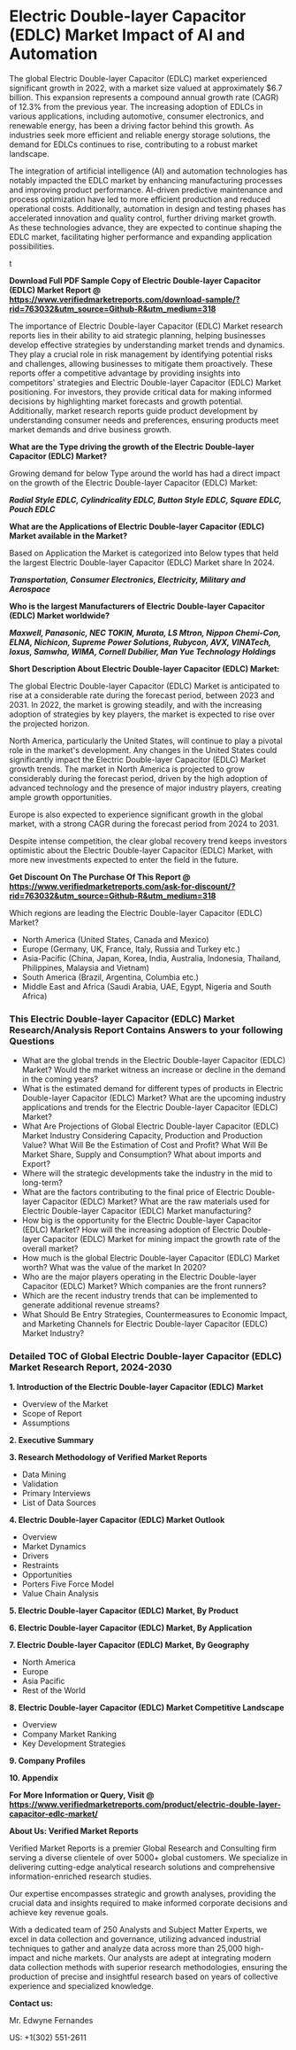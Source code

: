 <meta name="title" content="Global Electric Double-layer Capacitor (EDLC) Market Impact of AI and Automation"><meta name="description" content="The global Electric Double-layer Capacitor (EDLC) market experienced significant growth in 2022, with a market size valued at approximately $6.7 billion. This expansio"><meta name="title" content="Electric Double-layer Capacitor (EDLC) Market Size, Share, Scope, Trends, Growth, Opportunities, Analysis, Forecast"><h1>Electric Double-layer Capacitor (EDLC) Market Impact of AI and Automation</h1><p>The global Electric Double-layer Capacitor (EDLC) market experienced significant growth in 2022, with a market size valued at approximately $6.7 billion. This expansion represents a compound annual growth rate (CAGR) of 12.3% from the previous year. The increasing adoption of EDLCs in various applications, including automotive, consumer electronics, and renewable energy, has been a driving factor behind this growth. As industries seek more efficient and reliable energy storage solutions, the demand for EDLCs continues to rise, contributing to a robust market landscape.</p><p>The integration of artificial intelligence (AI) and automation technologies has notably impacted the EDLC market by enhancing manufacturing processes and improving product performance. AI-driven predictive maintenance and process optimization have led to more efficient production and reduced operational costs. Additionally, automation in design and testing phases has accelerated innovation and quality control, further driving market growth. As these technologies advance, they are expected to continue shaping the EDLC market, facilitating higher performance and expanding application possibilities.</p>t</p><p id="" class=""><strong>Download Full PDF Sample Copy of Electric Double-layer Capacitor (EDLC) Market Report @ <a href="https://www.verifiedmarketreports.com/download-sample/?rid=763032&utm_source=Github-R&utm_medium=318" target="_blank">https://www.verifiedmarketreports.com/download-sample/?rid=763032&utm_source=Github-R&utm_medium=318</a></strong></p><p>The importance of&nbsp;Electric Double-layer Capacitor (EDLC) Market research reports lies in their ability to aid strategic planning, helping businesses develop effective strategies by understanding market trends and dynamics. They play a crucial role in risk management by identifying potential risks and challenges, allowing businesses to mitigate them proactively. These reports offer a competitive advantage by providing insights into competitors' strategies and Electric Double-layer Capacitor (EDLC) Market positioning. For investors, they provide critical data for making informed decisions by highlighting market forecasts and growth potential. Additionally, market research reports guide product development by understanding consumer needs and preferences, ensuring products meet market demands and drive business growth.</p><p><strong>What are the&nbsp;Type driving the growth of the Electric Double-layer Capacitor (EDLC) Market?</strong></p><p id="" class="">Growing demand for below Type around the world has had a direct impact on the growth of the Electric Double-layer Capacitor (EDLC) Market:</p><em><strong>Radial Style EDLC, Cylindricality EDLC, Button Style EDLC, Square EDLC, Pouch EDLC</strong></em></p><strong>What are the&nbsp;Applications&nbsp;of Electric Double-layer Capacitor (EDLC) Market available in the Market?</strong></p><p id="" class="">Based on Application the Market is categorized into Below types that held the largest Electric Double-layer Capacitor (EDLC) Market share In 2024.</p><em><strong>Transportation, Consumer Electronics, Electricity, Military and Aerospace</strong></em></p><strong>Who is the largest Manufacturers of Electric Double-layer Capacitor (EDLC) Market worldwide?</strong></p><p><em><strong>Maxwell, Panasonic, NEC TOKIN, Murata, LS Mtron, Nippon Chemi-Con, ELNA, Nichicon, Supreme Power Solutions, Rubycon, AVX, VINATech, Ioxus, Samwha, WIMA, Cornell Dubilier, Man Yue Technology Holdings</strong></em></p><p id="" class=""><strong>Short Description About Electric Double-layer Capacitor (EDLC) Market:</strong></p><p>The global Electric Double-layer Capacitor (EDLC) Market is anticipated to rise at a considerable rate during the forecast period, between 2023 and 2031. In 2022, the market is growing steadily, and with the increasing adoption of strategies by key players, the market is expected to rise over the projected horizon.</p><p>North America, particularly the United States, will continue to play a pivotal role in the market's development. Any changes in the United States could significantly impact the Electric Double-layer Capacitor (EDLC) Market growth trends. The market in North America is projected to grow considerably during the forecast period, driven by the high adoption of advanced technology and the presence of major industry players, creating ample growth opportunities.</p><p>Europe is also expected to experience significant growth in the global market, with a strong CAGR during the forecast period from 2024 to 2031.</p><p>Despite intense competition, the clear global recovery trend keeps investors optimistic about the Electric Double-layer Capacitor (EDLC) Market, with more new investments expected to enter the field in the future.</p><p id="" class=""><strong>Get Discount On The Purchase Of This Report @ <a href="https://www.verifiedmarketreports.com/ask-for-discount/?rid=763032&utm_source=Github-R&utm_medium=318" target="_blank">https://www.verifiedmarketreports.com/ask-for-discount/?rid=763032&utm_source=Github-R&utm_medium=318</a></strong></p>Which regions are leading the Electric Double-layer Capacitor (EDLC) Market?</p><ul><li>North America (United States, Canada and Mexico)</li><li>Europe (Germany, UK, France, Italy, Russia and Turkey etc.)</li><li>Asia-Pacific (China, Japan, Korea, India, Australia, Indonesia, Thailand, Philippines, Malaysia and Vietnam)</li><li>South America (Brazil, Argentina, Columbia etc.)</li><li>Middle East and Africa (Saudi Arabia, UAE, Egypt, Nigeria and South Africa)</li></ul><h3 id="" class="">This Electric Double-layer Capacitor (EDLC) Market Research/Analysis Report Contains Answers to your following Questions</h3><ul><li>What are the global trends in the Electric Double-layer Capacitor (EDLC) Market? Would the market witness an increase or decline in the demand in the coming years?</li><li>What is the estimated demand for different types of products in Electric Double-layer Capacitor (EDLC) Market? What are the upcoming industry applications and trends for the Electric Double-layer Capacitor (EDLC) Market?</li><li>What Are Projections of Global Electric Double-layer Capacitor (EDLC) Market Industry Considering Capacity, Production and Production Value? What Will Be the Estimation of Cost and Profit? What Will Be Market Share, Supply and Consumption? What about imports and Export?</li><li>Where will the strategic developments take the industry in the mid to long-term?</li><li>What are the factors contributing to the final price of Electric Double-layer Capacitor (EDLC) Market? What are the raw materials used for Electric Double-layer Capacitor (EDLC) Market manufacturing?</li><li>How big is the opportunity for the Electric Double-layer Capacitor (EDLC) Market? How will the increasing adoption of Electric Double-layer Capacitor (EDLC) Market for mining impact the growth rate of the overall market?</li><li>How much is the global Electric Double-layer Capacitor (EDLC) Market worth? What was the value of the market In 2020?</li><li>Who are the major players operating in the Electric Double-layer Capacitor (EDLC) Market? Which companies are the front runners?</li><li>Which are the recent industry trends that can be implemented to generate additional revenue streams?</li><li>What Should Be Entry Strategies, Countermeasures to Economic Impact, and Marketing Channels for Electric Double-layer Capacitor (EDLC) Market Industry?</li></ul><h3 id="" class="">Detailed TOC of Global Electric Double-layer Capacitor (EDLC) Market Research Report, 2024-2030</h3><p id="" class=""><strong>1. Introduction of the Electric Double-layer Capacitor (EDLC) Market</strong></p><ul><li>Overview of the Market</li><li>Scope of Report</li><li>Assumptions</li></ul><p id="" class=""><strong>2. Executive Summary</strong></p><p id="" class=""><strong>3. Research Methodology of Verified Market Reports</strong></p><ul><li>Data Mining</li><li>Validation</li><li>Primary Interviews</li><li>List of Data Sources</li></ul><p id="" class=""><strong>4. Electric Double-layer Capacitor (EDLC) Market Outlook</strong></p><ul><li>Overview</li><li>Market Dynamics</li><li>Drivers</li><li>Restraints</li><li>Opportunities</li><li>Porters Five Force Model</li><li>Value Chain Analysis</li></ul><p id="" class=""><strong>5. Electric Double-layer Capacitor (EDLC) Market, By Product</strong></p><p id="" class=""><strong>6. Electric Double-layer Capacitor (EDLC) Market, By Application</strong></p><p id="" class=""><strong>7. Electric Double-layer Capacitor (EDLC) Market, By Geography</strong></p><ul><li>North America</li><li>Europe</li><li>Asia Pacific</li><li>Rest of the World</li></ul><p id="" class=""><strong>8. Electric Double-layer Capacitor (EDLC) Market Competitive Landscape</strong></p><ul><li>Overview</li><li>Company Market Ranking</li><li>Key Development Strategies</li></ul><p id="" class=""><strong>9. Company Profiles</strong></p><p id="" class=""><strong>10. Appendix</strong></p><p id="" class=""><strong>For More Information or Query, Visit @ <a href="https://www.verifiedmarketreports.com/product/electric-double-layer-capacitor-edlc-market/" target="_blank">https://www.verifiedmarketreports.com/product/electric-double-layer-capacitor-edlc-market/</a></strong></p><p id="" class=""><strong>About Us: Verified Market Reports</strong></p><p id="" class="">Verified Market Reports is a premier Global Research and Consulting firm serving a diverse clientele of over 5000+ global customers. We specialize in delivering cutting-edge analytical research solutions and comprehensive information-enriched research studies.</p><p id="" class="">Our expertise encompasses strategic and growth analyses, providing the crucial data and insights required to make informed corporate decisions and achieve key revenue goals.</p><p id="" class="">With a dedicated team of 250 Analysts and Subject Matter Experts, we excel in data collection and governance, utilizing advanced industrial techniques to gather and analyze data across more than 25,000 high-impact and niche markets. Our analysts are adept at integrating modern data collection methods with superior research methodologies, ensuring the production of precise and insightful research based on years of collective experience and specialized knowledge.</p><p id="" class=""><strong>Contact us:</strong></p><p id="" class="">Mr. Edwyne Fernandes</p><p id="" class="">US: +1(302) 551-2611</p>